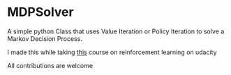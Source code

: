# MDPSolver

A simple python Class that uses Value Iteration or Policy Iteration to solve a Markov Decision Process.

I made this while taking [this](https://www.udacity.com/course/reinforcement-learning--ud600) course on reinforcement learning on udacity

All contributions are welcome

